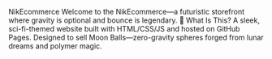 NikEcommerce
Welcome to the NikEcommerce—a futuristic storefront where gravity is optional and bounce is legendary.
🚀 What Is This?
A sleek, sci-fi-themed website built with HTML/CSS/JS and hosted on GitHub Pages. Designed to sell Moon Balls—zero-gravity spheres forged from lunar dreams and polymer magic.

